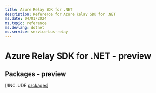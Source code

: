 ```yaml
---
title: Azure Relay SDK for .NET
description: Reference for Azure Relay SDK for .NET
ms.date: 04/01/2024
ms.topic: reference
ms.devlang: dotnet
ms.service: service-bus-relay
---
```

# Azure Relay SDK for .NET - preview
## Packages - preview
[!INCLUDE [packages](relay-index.md)]
